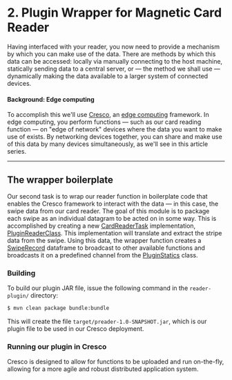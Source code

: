 # 2. Plugin Wrapper for Magnetic Card Reader

Having interfaced with your reader, you now need to provide a mechanism by which you can make use
of the data. There are methods by which this data can be accessed: locally via manually connecting to 
the host machine, statically sending data to a central server, or — the method we shall use — dynamically
making the data available to a larger system of connected devices. 

#### Background: Edge computing

To accomplish this we'll use [Cresco](https://github.com/CrescoEdge/quickstart), an 
[edge computing](https://en.wikipedia.org/wiki/Edge_computing) framework. In edge computing, you perform
functions — such as our card reading function — on "edge of network" devices where the data you want to make
use of exists. By networking devices together, you can share and make use of this data by many devices
simultaneously, as we'll see in this article series. 

---

## The wrapper boilerplate

Our second task is to wrap our reader function in boilerplate code that enables the Cresco framework to
interact with the data — in this case, the swipe data from our card reader. The goal of this module is to
package each swipe as an individual datagram to be acted on in some way. This is accomplished by creating 
a new [CardReaderTask](../reader/src/main/java/org/tsuyoi/edgecomp/reader/CardReaderTask.java) implementation, 
[PluginReaderClass](src/main/java/org/tsuyoi/edgecomp/preader/PluginReaderTask.java). This implementation
will translate and extract the stripe data from the swipe. Using this data, the wrapper function creates a 
[SwipeRecord](../common/src/main/java/org/tsuyoi/edgecomp/common/SwipeRecord.java) dataframe to broadcast to
other available functions and broadcasts it on a predefined channel from the 
[PluginStatics](../common/src/main/java/org/tsuyoi/edgecomp/common/PluginStatics.java) class.

### Building

To build our plugin JAR file, issue the following command in the `reader-plugin/` directory:
```bash
$ mvn clean package bundle:bundle
```
This will create the file `target/preader-1.0-SNAPSHOT.jar`, which is our plugin file to be used in
our Cresco deployment.

### Running our plugin in Cresco
Cresco is designed to allow for functions to be uploaded and run on-the-fly, allowing for a more agile
and robust distributed application system.